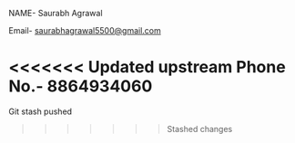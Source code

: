 NAME- Saurabh Agrawal


Email- saurabhagrawal5500@gmail.com 


<<<<<<< Updated upstream
Phone No.- 8864934060
=======
<!-- Phone No.- 8864934060 --> 


Git stash pushed
>>>>>>> Stashed changes